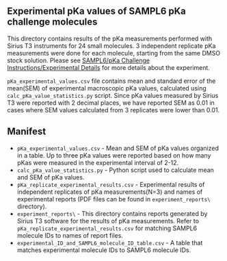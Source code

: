## Experimental pKa values of SAMPL6 pKa challenge molecules
This directory contains results of the pKa measurements performed with Sirius T3 instruments for 24 small molecules. 
3 independent replicate pKa measurements were done for each molecule, starting from the same DMSO stock solution.
Please see [SAMPL6/pKa Challenge Instructions/Experimental Details](https://github.com/MobleyLab/SAMPL6/blob/master/pKa_challenge_instructions.md#experimental-details) for more details about the experiment.

`pKa_experimental_values.csv` file contains mean and standard error of the mean(SEM) of experimental macroscopic pKa values, calculated using `calc_pKa_value_statistics.py` script.
Since pKa values measured by Sirius T3 were reported with 2 decimal places, we have reported SEM as 0.01 in cases where SEM values calculated from 3 replicates were lower than 0.01.  

## Manifest
- `pKa_experimental_values.csv` - Mean and SEM of pKa values organized in a table. Up to three pKa values were reported based on how many pKas were measured in the experimental interval of 2-12.
- `calc_pKa_value_statistics.py` - Python script used to calculate mean and SEM of pKa values.
- `pKa_replicate_experimental_results.csv` - Experimental results of independent replicates of pKa measurements(N=3) and names of experimental reports (PDF files can be found in `experiment_reports\` directory).
- `experiment_reports\` - This directory contains reports generated by Sirius T3 software for the results of pKa measurements. Refer to `pKa_replicate_experimental_results.csv` for matching SAMPL6 molecule IDs to names of report files.
- `experimental_ID_and_SAMPL6_molecule_ID_table.csv` - A table that matches experimental molecule IDs to SAMPL6 molecule IDs.
